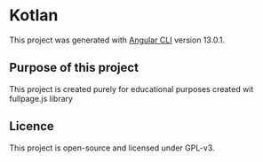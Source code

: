 # Kotlan

This project was generated with [Angular CLI](https://github.com/angular/angular-cli) version 13.0.1.

## Purpose of this project

This project is created purely for educational purposes created wit fullpage.js library

## Licence

This project is open-source and licensed under GPL-v3.
